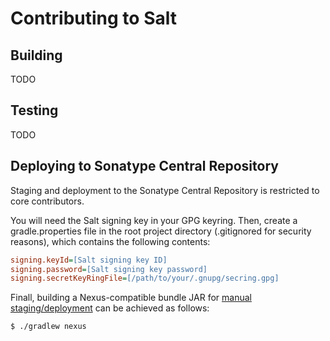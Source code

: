 # Contributing to Salt

## Building

TODO

## Testing

TODO

## Deploying to Sonatype Central Repository

Staging and deployment to the Sonatype Central Repository is restricted to core contributors.

You will need the Salt signing key in your GPG keyring. Then, create a gradle.properties file in the root project directory (.gitignored for security reasons), which contains the following contents:

```ini
signing.keyId=[Salt signing key ID]
signing.password=[Salt signing key password]
signing.secretKeyRingFile=[/path/to/your/.gnupg/secring.gpg]
```

Finall, building a Nexus-compatible bundle JAR for [manual staging/deployment](http://central.sonatype.org/pages/manual-staging-bundle-creation-and-deployment.html) can be achieved as follows:

```bash
$ ./gradlew nexus
```

